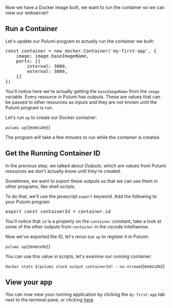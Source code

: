 Now we have a Docker image built, we want to _run_ the container so we can view our webserver!

## Run a Container

Let's update our Pulumi program to actually run the container we built:

<pre class="file" data-filename="my-first-app/index.ts" data-target="append">
const container = new docker.Container('my-first-app', {
    image: image.baseImageName,
    ports: [{
        internal: 3000,
        external: 3000,
    }]
})
</pre>

You'll notice here we're actually getting the `baseImageName` from the `image` variable. Every resource in Pulumi has _outputs_. These are values that can be passed to other resources as _inputs_ and they are not known until the Pulumi program is run. 

Let's run `up` to create our Docker container:

`pulumi up`{{execute}}

The program will take a few minutes to run while the container is created.

## Get the Running Container ID

In the previous step, we talked about _Outputs_, which are values from Pulumi resources we don't actually know until they're created.

Sometimes, we want to _export_ these outputs so that we can use them in other programs, like shell scripts.

To do that, we'll use the javascript `export` keyword. Add the following to your Pulumi program

<pre class="file" data-filename="my-first-app/index.ts" data-target="append">
export const containerId = container.id
</pre>

You'll notice that `id` is a property on the `container` constant, take a look at some of the other outputs from `container` in the vscode intellisense.

Now we've exported the ID, let's rerun our `up` to register it in Pulumi:

`pulumi up`{{execute}}

You can use this value in scripts, let's examine our running container:

`docker stats $(pulumi stack output containerId) --no-stream`{{execute}}

## View your app

You can now view your running application by clicking the `my-first-app` tab next to the terminal pane, or clicking [here](https://[[HOST_SUBDOMAIN]]-3000-[[KATACODA_HOST]].environments.katacoda.com/)
